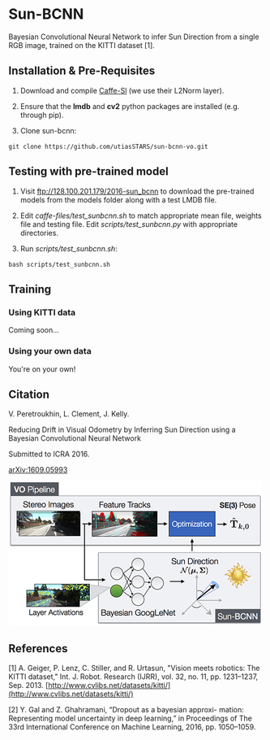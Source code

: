 # Sun-BCNN
Bayesian Convolutional Neural Network to infer Sun Direction from a single RGB image, trained on the KITTI dataset [1].

## Installation & Pre-Requisites

1. Download and compile [Caffe-Sl](https://github.com/wanji/caffe-sl) (we use their L2Norm layer).

2. Ensure that the **lmdb** and **cv2** python packages are installed (e.g. through pip).

3. Clone sun-bcnn:
```
git clone https://github.com/utiasSTARS/sun-bcnn-vo.git
```

## Testing with pre-trained model
1. Visit ftp://128.100.201.179/2016-sun_bcnn to download the pre-trained models from the models folder along with a test LMDB file.

2. Edit *caffe-files/test_sunbcnn.sh* to match appropriate mean file, weights file and testing file.  Edit *scripts/test_sunbcnn.py* with appropriate directories.

3. Run *scripts/test_sunbcnn.sh*:
```
bash scripts/test_sunbcnn.sh
```

## Training
### Using KITTI data
Coming soon...
### Using your own data
You're on your own!


##  Citation
V. Peretroukhin, L. Clement, J. Kelly.

Reducing Drift in Visual Odometry by Inferring Sun Direction using a Bayesian Convolutional Neural Network

Submitted to ICRA 2016.

[arXiv:1609.05993](http://arxiv.org/abs/1609.05993)

![SUN-BCNN](sun-bcnn.png)

##  References
[1] A. Geiger, P. Lenz, C. Stiller, and R. Urtasun, "Vision meets robotics: The KITTI dataset," Int. J. Robot. Research (IJRR), vol. 32, no. 11, pp. 1231–1237, Sep. 2013. [http://www.cvlibs.net/datasets/kitti/](http://www.cvlibs.net/datasets/kitti/)

[2] Y. Gal and Z. Ghahramani, “Dropout as a bayesian approxi- mation: Representing model uncertainty in deep learning,” in Proceedings of The 33rd International Conference on Machine Learning, 2016, pp. 1050–1059.
